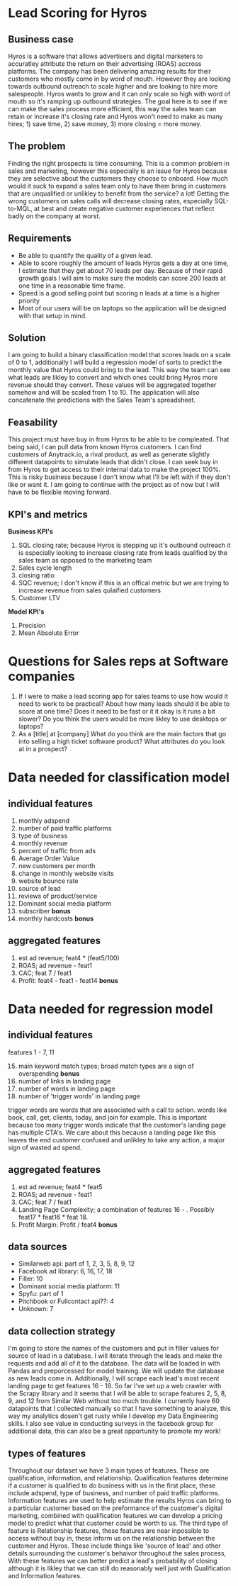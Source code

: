 # Lead Scoring for Hyros

## Business case
Hyros is a software that allows advertisers and digital marketers to accuratley attribute the return on their advertising (ROAS) accross platforms. The company has been delivering amazing results for their customers who mostly come in by word of mouth. However they are looking towards outbound outreach to scale higher and are looking to hire more salespeople. Hyros wants to grow and it can only scale so high with word of mouth so it's ramping up outbound strategies. The goal here is to see if we can make the sales process more efficient, this way the sales team can retain or increase it's closing rate and Hyros won't need to make as many hires; 1) save time, 2) save money, 3) more closing = more money. 

## The problem
Finding the right prospects is time consuming. This is a common problem in sales and marketing, however this especially is an issue for Hyros because they are selective about the customers they choose to onboard. How much would it suck to expand a sales team only to have them bring in customers that are unqualified or unlikley to benefit from the service? a lot! Getting the wrong customers on sales calls will decrease closing rates, especially SQL-to-MQL, at best and create negative customer experiences that reflect badly on the company at worst.

## Requirements
* Be able to quantify the quality of a given lead.
* Able to score roughly the amount of leads Hyros gets a day at one time, I estimate that they get about 70 leads per day. Because of their rapid growth goals I will aim to make sure the models can score 200 leads at one time in a reasonable time frame.
* Speed is a good selling point but scoring n leads at a time is a higher priority
* Most of our users will be on laptops so the application will be designed with that setup in mind.

## Solution
I am going to build a binary classification model that scores leads on a scale of 0 to 1, additionally I will build a regression model of sorts to predict the monthly value that Hyros could bring to the lead. This way the team can see what leads are likley to convert and which ones could bring Hyros more revenue should they convert. These values will be aggregated together somehow and will be scaled from 1 to 10. The application will also concatenate the predictions with the Sales Team's spreadsheet. 

## Feasability
This project must have buy in from Hyros to be able to be  compleated. That being said, I can pull data from known Hyros customers. I can find customers of Anytrack.io, a rival product, as well as generate slightly different datapoints to simulate leads that didn't close. I can seek buy in from Hyros to get access to their internal data to make the project 100%. This is risky business because I don't know what I'll be left with if they don't like or want it. I am going to continue with the project as of now but I will have to be flexible moving forward. 

## KPI's and metrics
**Business KPI's**
1. SQL closing rate; because Hyros is stepping up it's outbound outreach it is especially looking to increase closing rate from leads qualified by the sales team as opposed to the marketing team
2.  Sales cycle length
3.  closing ratio
4.  SQC revenue; I don't know if this is an offical metric but we are trying to increase revenue from sales qulaified customers
5.  Customer LTV

**Model KPI's**
1. Precision
2. Mean Absolute Error

# Questions for Sales reps at Software companies
1. If I were to make a lead scoring app for sales teams to use how would it need to work to be practical? About how many leads should it be able to score at one time? Does it need to be fast or it it okay is it runs a bit slower? Do you think the users would be more likley to use desktops or laptops?
3. As a [title] at [company] What do you think are the main factors that go into selling a high ticket software product? What attributes do you look at in a prospect?

# Data needed for classification model
## individual features
1. monthly adspend
2. number of paid traffic platforms
3. type of business
4. monthly revenue
5. percent of traffic from ads
6. Average Order Value
7. new customers per month
8. change in monthly website visits
9. website bounce rate
10. source of lead
11. reviews of product/service
12. Dominant social media platform
13. subscriber **bonus**
14. monthly hardcosts **bonus**

## aggregated features
1. est ad revenue; feat4 * (feat5/100)
2. ROAS; ad revenue - feat1
3. CAC; feat 7 / feat1
4. Profit: feat4 - feat1 - feat14 **bonus**

# Data needed for regression model
## individual features
features 1 - 7, 11

15. main keyword match types; broad match types are a sign of overspending **bonus**
16. number of links in landing page
17. number of words in landing page
18. number of 'trigger words' in landing page

trigger words are words that are associated with a call to action. words like book, call, get, clients, today, and join for example. This is important because too many trigger words indicate that the customer's landing page has multiple CTA's. We care about this because a landing page like this leaves the end customer confused and unlikley to take any action, a major sign of wasted ad spend. 

## aggregated features
1. est ad revenue; feat4 * feat5
2. ROAS; ad revenue - feat1
3. CAC; feat 7 / feat1
4. Landing Page Complexity; a combination of features 16 - . Possibly feat17 * feat16 * feat 18.
5. Profit Margin: Profit / feat4 **bonus**

## data sources
* Similarweb api: part of 1, 2, 3, 5, 8, 9, 12
* Facebook ad library: 6, 16, 17, 18
* Filler: 10
* Dominant social media platform: 11
* Spyfu: part of 1
* Pitchbook or Fullcontact api??: 4
* Unknown: 7

## data collection strategy
I'm going to store the names of the customers and put in filler values for source of lead in a database. I will iterate through the leads and make the requests and add all of it to the database. The data will be loaded in with Pandas and preporcessed for model training. We will update the database as new leads come in. Additionally, I will scrape each lead's most recent landing page to get features 16 - 18. So far I've set up a web crawler with the Scrapy library and it seems that I will be able to scrape features 2, 5, 8, 9, and 12 from Similar Web without too much trouble. I currently have 60 datapoints that I collected manually so that I have something to analyze, this way my analytics dosen't get rusty while I develop my Data Engineering skills. I also see value in conducting surveys in the facebook group for additional data, this can also be a great opportunity to promote my work!

## types of features
Throughout our dataset we have 3 main types of features. These are qualification, information, and relationship. Qualification features determine if a customer is qualified to do business with us in the first place, these include adspend, type of business, and number of paid traffic platforms. Information features are used to help estimate the results Hyros can bring to a particular customer based on the preformance of the customer's digital marketing, combined with qualification features we can develop a pricing model to predict what that customer could be worth to us. The third type of feature is Relationship features, these features are near inpossible to access without buy in, these inform us on the relationship between the customer and Hyros. These include things like 'source of lead' and other details surrounding the customer's behaivor throughout the sales process, With these features we can better predict a lead's probability of closing although it is likley that we can still do reasonably well just with Qualification and Information features.

